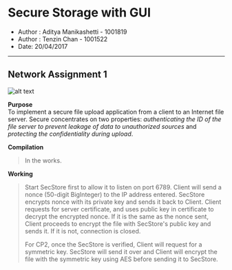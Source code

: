 # Secure Storage with GUI

* Author : Aditya Manikashetti - 1001819
* Author : Tenzin Chan - 1001522
* Date: 20/04/2017 

***

## Network Assignment 1

![alt text](https://raw.githubusercontent.com/mm-aditya/SecureStorageGUI/readme_resources/DiagramForHandshake.png)

**Purpose**  
To implement a secure file upload application from a client to an Internet file server. Secure concentrates on two properties: *authenticating the ID of the file server to prevent leakage of data to unauthorized sources* and *protecting the confidentiality during upload*. 
  
**Compilation**  
> In the works.

**Working**  
> Start SecStore first to allow it to listen on port 6789.
> Client will send a nonce (50-digit BigInteger) to the IP address entered.
> SecStore encrypts nonce with its private key and sends it back to Client.
> Client requests for server certificate, and uses public key in certificate to decrypt the encrypted nonce. If it is the same as the
> nonce sent, Client proceeds to encrypt the file with SecStore's public key and sends it. If it is not, connection is closed.
>
> For CP2, once the SecStore is verified, Client will request for a symmetric key. SecStore will send it over and Client will encrypt
> the file with the symmetric key using AES before sending it to SecStore.
